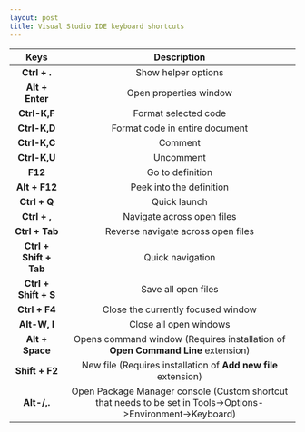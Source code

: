 ```yaml
---
layout: post
title: Visual Studio IDE keyboard shortcuts
---
```


|Keys|Description|
|:---:|:---:|
|**Ctrl + .**|Show helper options|
|**Alt + Enter**|Open properties window|
|**Ctrl-K,F**|Format selected code|
|**Ctrl-K,D**|Format code in entire document|
|**Ctrl-K,C**|Comment|
|**Ctrl-K,U**|Uncomment|
|**F12**|Go to definition|
|**Alt + F12**|Peek into the definition|
|**Ctrl + Q**|Quick launch|
|**Ctrl + ,**|Navigate across open files|
|**Ctrl + Tab**|Reverse navigate across open files|
|**Ctrl + Shift + Tab**|Quick navigation|
|**Ctrl + Shift + S**|Save all open files|
|**Ctrl + F4**|Close the currently focused window|
|**Alt-W, l**|Close all open windows|
|**Alt + Space**|Opens command window (Requires installation of **Open Command Line** extension)|
|**Shift + F2**|New file (Requires installation of **Add new file** extension)|
|**Alt-/,.**|Open Package Manager console (Custom shortcut that needs to be set in Tools->Options->Environment->Keyboard)|
